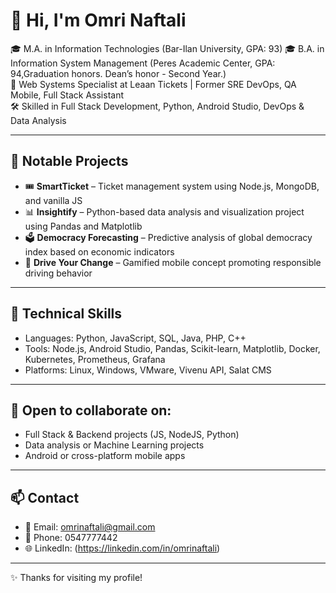 # 👋 Hi, I'm Omri Naftali

🎓 M.A. in Information Technologies (Bar-Ilan University, GPA: 93)
🎓 B.A. in Information System Management (Peres Academic Center, GPA: 94,Graduation honors. Dean’s honor - Second Year.)  
💼 Web Systems Specialist at Leaan Tickets | Former SRE DevOps, QA Mobile, Full Stack Assistant  
🛠️ Skilled in Full Stack Development, Python, Android Studio, DevOps & Data Analysis

---

## 💼 Notable Projects

- 🎟️ **SmartTicket** – Ticket management system using Node.js, MongoDB, and vanilla JS  
- 📊 **Insightify** – Python-based data analysis and visualization project using Pandas and Matplotlib  
- 🗳️ **Democracy Forecasting** – Predictive analysis of global democracy index based on economic indicators  
- 📱 **Drive Your Change** – Gamified mobile concept promoting responsible driving behavior

---

## 🔧 Technical Skills

- Languages: Python, JavaScript, SQL, Java, PHP, C++  
- Tools: Node.js, Android Studio, Pandas, Scikit-learn, Matplotlib, Docker, Kubernetes, Prometheus, Grafana  
- Platforms: Linux, Windows, VMware, Vivenu API, Salat CMS

---

## 🤝 Open to collaborate on:
- Full Stack & Backend projects (JS, NodeJS, Python)
- Data analysis or Machine Learning projects
- Android or cross-platform mobile apps

---

## 📫 Contact
- 📧 Email: omrinaftali@gmail.com  
- 📱 Phone: 0547777442  
- 🌐 LinkedIn: (https://linkedin.com/in/omrinaftali)

---

✨ Thanks for visiting my profile!
